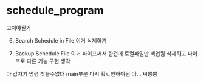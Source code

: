 # schedule_program

고쳐야될거

6. Search Schedule in File
이거 삭제하기

4. Backup Schedule File
이거 파이프써서 한건데 로컬파일만 백업됨
삭제하고 파이프로 다른 기능 구현 생각

아 갑자기 명령 찾을수없대 main부분 다시 확ㄴ인하야됨 아... 씨뿡뿡

